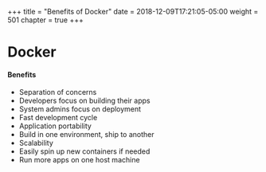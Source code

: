 +++
title = "Benefits of Docker"
date = 2018-12-09T17:21:05-05:00
weight = 501
chapter = true
+++

# Docker

#### Benefits

* Separation of concerns
* Developers focus on building their apps 
* System admins focus on deployment
* Fast development cycle
* Application portability
* Build in one environment, ship to another
* Scalability
* Easily spin up new containers if needed
* Run more apps on one host machine
